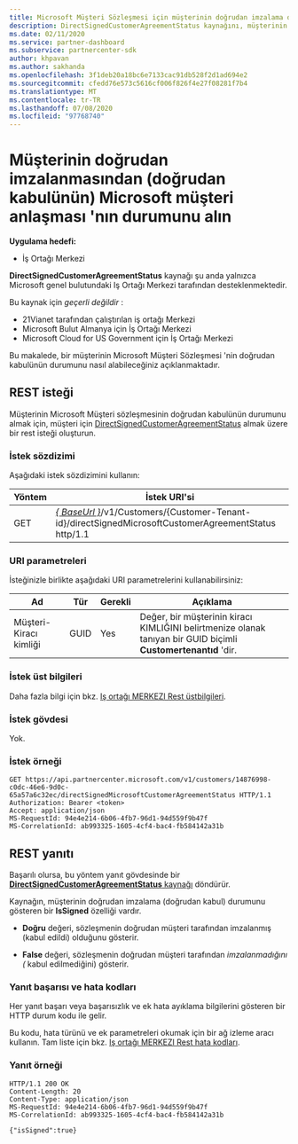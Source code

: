 ```yaml
---
title: Microsoft Müşteri Sözleşmesi için müşterinin doğrudan imzalama durumunu alın.
description: DirectSignedCustomerAgreementStatus kaynağını, müşterinin Microsoft Müşteri sözleşmesinin doğrudan imzalama (doğrudan kabul) durumunu almak için kullanabilirsiniz.
ms.date: 02/11/2020
ms.service: partner-dashboard
ms.subservice: partnercenter-sdk
author: khpavan
ms.author: sakhanda
ms.openlocfilehash: 3f1deb20a18bc6e7133cac91db528f2d1ad694e2
ms.sourcegitcommit: cfedd76e573c5616cf006f826f4e27f08281f7b4
ms.translationtype: MT
ms.contentlocale: tr-TR
ms.lasthandoff: 07/08/2020
ms.locfileid: "97768740"
---
```

# <a name="get-the-status-of-a-customers-direct-signing-direct-acceptance-of-microsoft-customer-agreement"></a>Müşterinin doğrudan imzalanmasından (doğrudan kabulünün) Microsoft müşteri anlaşması 'nın durumunu alın

**Uygulama hedefi:**

- İş Ortağı Merkezi

**DirectSignedCustomerAgreementStatus** kaynağı şu anda yalnızca Microsoft genel bulutundaki Iş Ortağı Merkezi tarafından desteklenmektedir.

Bu kaynak için *geçerli değildir* :

- 21Vianet tarafından çalıştırılan iş ortağı Merkezi
- Microsoft Bulut Almanya için İş Ortağı Merkezi
- Microsoft Cloud for US Government için İş Ortağı Merkezi

Bu makalede, bir müşterinin Microsoft Müşteri Sözleşmesi 'nin doğrudan kabulünün durumunu nasıl alabileceğiniz açıklanmaktadır.

## <a name="rest-request"></a>REST isteği

Müşterinin Microsoft Müşteri sözleşmesinin doğrudan kabulünün durumunu almak için, müşteri için [DirectSignedCustomerAgreementStatus](./customer-agreement-direct-sign-status-resource.md) almak üzere bir rest isteği oluşturun.

### <a name="request-syntax"></a>İstek sözdizimi

Aşağıdaki istek sözdizimini kullanın:

| Yöntem | İstek URI'si                                                                                      |
|--------|--------------------------------------------------------------------------------------------------|
| GET    | [*\{ BaseUrl \}*](partner-center-rest-urls.md)/v1/Customers/{Customer-Tenant-id}/directSignedMicrosoftCustomerAgreementStatus http/1.1 |

### <a name="uri-parameters"></a>URI parametreleri

İsteğinizle birlikte aşağıdaki URI parametrelerini kullanabilirsiniz:

| Ad             | Tür | Gerekli | Açıklama                                                                               |
|------------------|------|----------|-------------------------------------------------------------------------------------------|
| Müşteri-Kiracı kimliği | GUID | Yes | Değer, bir müşterinin kiracı KIMLIĞINI belirtmenize olanak tanıyan bir GUID biçimli **Customertenantıd** 'dir. |

### <a name="request-headers"></a>İstek üst bilgileri

Daha fazla bilgi için bkz. [Iş ortağı MERKEZI Rest üstbilgileri](headers.md).

### <a name="request-body"></a>İstek gövdesi

Yok.

### <a name="request-example"></a>İstek örneği

```http
GET https://api.partnercenter.microsoft.com/v1/customers/14876998-c0dc-46e6-9d0c-65a57a6c32ec/directSignedMicrosoftCustomerAgreementStatus HTTP/1.1
Authorization: Bearer <token>
Accept: application/json
MS-RequestId: 94e4e214-6b06-4fb7-96d1-94d559f9b47f
MS-CorrelationId: ab993325-1605-4cf4-bac4-fb584142a31b
```

## <a name="rest-response"></a>REST yanıtı

Başarılı olursa, bu yöntem yanıt gövdesinde bir [ **DirectSignedCustomerAgreementStatus** kaynağı](./customer-agreement-direct-sign-status-resource.md) döndürür.

Kaynağın, müşterinin doğrudan imzalama (doğrudan kabul) durumunu gösteren bir **IsSigned** özelliği vardır.

- **Doğru** değeri, sözleşmenin doğrudan müşteri tarafından imzalanmış (kabul edildi) olduğunu gösterir.

- **False** değeri, sözleşmenin doğrudan müşteri tarafından *imzalanmadığını (* kabul edilmediğini) gösterir.

### <a name="response-success-and-error-codes"></a>Yanıt başarısı ve hata kodları

Her yanıt başarı veya başarısızlık ve ek hata ayıklama bilgilerini gösteren bir HTTP durum kodu ile gelir.

Bu kodu, hata türünü ve ek parametreleri okumak için bir ağ izleme aracı kullanın. Tam liste için bkz. [Iş ortağı MERKEZI Rest hata kodları](error-codes.md).

### <a name="response-example"></a>Yanıt örneği

```http
HTTP/1.1 200 OK
Content-Length: 20
Content-Type: application/json
MS-RequestId: 94e4e214-6b06-4fb7-96d1-94d559f9b47f
MS-CorrelationId: ab993325-1605-4cf4-bac4-fb584142a31b

{"isSigned":true}
```
